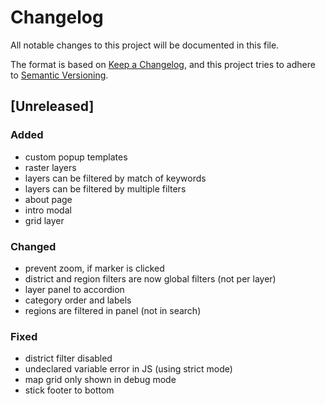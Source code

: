 # Changelog
All notable changes to this project will be documented in this file.

The format is based on [Keep a Changelog](https://keepachangelog.com/en/1.0.0/),
and this project tries to adhere to [Semantic Versioning](https://semver.org/spec/v2.0.0.html).

## [Unreleased]
### Added
- custom popup templates
- raster layers
- layers can be filtered by match of keywords
- layers can be filtered by multiple filters
- about page
- intro modal
- grid layer

### Changed
- prevent zoom, if marker is clicked
- district and region filters are now global filters (not per layer)
- layer panel to accordion
- category order and labels
- regions are filtered in panel (not in search)

### Fixed 
- district filter disabled
- undeclared variable error in JS (using strict mode)
- map grid only shown in debug mode
- stick footer to bottom
